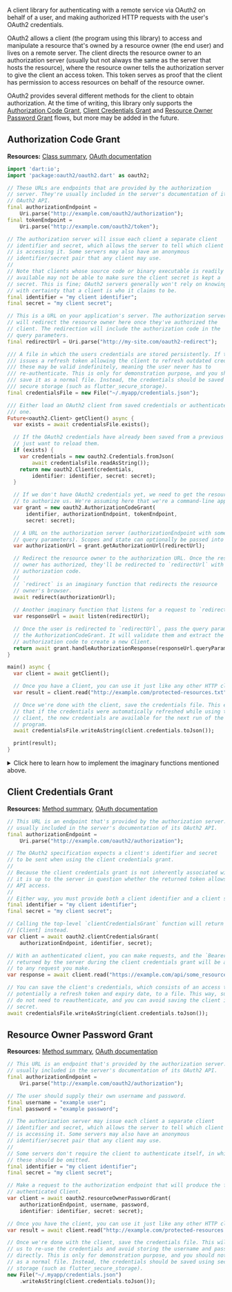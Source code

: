 A client library for authenticating with a remote service via OAuth2 on
behalf of a user, and making authorized HTTP requests with the user's OAuth2
credentials.

OAuth2 allows a client (the program using this library) to access and
manipulate a resource that's owned by a resource owner (the end user) and
lives on a remote server. The client directs the resource owner to an
authorization server (usually but not always the same as the server that
hosts the resource), where the resource owner tells the authorization server
to give the client an access token. This token serves as proof that the
client has permission to access resources on behalf of the resource owner.

OAuth2 provides several different methods for the client to obtain
authorization. At the time of writing, this library only supports the
[Authorization Code Grant][authorizationCodeGrantSection], [Client Credentials Grant][clientCredentialsGrantSection] and [Resource Owner Password Grant][resourceOwnerPasswordGrantSection] flows, but more may be added in the future.

## Authorization Code Grant
**Resources:** [Class summary][authorizationCodeGrantMethod], [OAuth documentation][authorizationCodeGrantDocs]

```dart
import 'dart:io';
import 'package:oauth2/oauth2.dart' as oauth2;

// These URLs are endpoints that are provided by the authorization
// server. They're usually included in the server's documentation of its
// OAuth2 API.
final authorizationEndpoint =
    Uri.parse("http://example.com/oauth2/authorization");
final tokenEndpoint =
    Uri.parse("http://example.com/oauth2/token");

// The authorization server will issue each client a separate client
// identifier and secret, which allows the server to tell which client
// is accessing it. Some servers may also have an anonymous
// identifier/secret pair that any client may use.
//
// Note that clients whose source code or binary executable is readily
// available may not be able to make sure the client secret is kept a
// secret. This is fine; OAuth2 servers generally won't rely on knowing
// with certainty that a client is who it claims to be.
final identifier = "my client identifier";
final secret = "my client secret";

// This is a URL on your application's server. The authorization server
// will redirect the resource owner here once they've authorized the
// client. The redirection will include the authorization code in the
// query parameters.
final redirectUrl = Uri.parse("http://my-site.com/oauth2-redirect");

/// A file in which the users credentials are stored persistently. If the server
/// issues a refresh token allowing the client to refresh outdated credentials,
/// these may be valid indefinitely, meaning the user never has to
/// re-authenticate. This is only for demonstration purpose, and you should not 
/// save it as a normal file. Instead, the credentials should be saved using 
/// secure storage (such as flutter_secure_storage).
final credentialsFile = new File("~/.myapp/credentials.json");

/// Either load an OAuth2 client from saved credentials or authenticate a new
/// one.
Future<oauth2.Client> getClient() async {
  var exists = await credentialsFile.exists();

  // If the OAuth2 credentials have already been saved from a previous run, we
  // just want to reload them.
  if (exists) {
    var credentials = new oauth2.Credentials.fromJson(
        await credentialsFile.readAsString());
    return new oauth2.Client(credentials,
        identifier: identifier, secret: secret);
  }

  // If we don't have OAuth2 credentials yet, we need to get the resource owner
  // to authorize us. We're assuming here that we're a command-line application.
  var grant = new oauth2.AuthorizationCodeGrant(
      identifier, authorizationEndpoint, tokenEndpoint,
      secret: secret);

  // A URL on the authorization server (authorizationEndpoint with some additional
  // query parameters). Scopes and state can optionally be passed into this method.
  var authorizationUrl = grant.getAuthorizationUrl(redirectUrl);

  // Redirect the resource owner to the authorization URL. Once the resource
  // owner has authorized, they'll be redirected to `redirectUrl` with an
  // authorization code.
  //
  // `redirect` is an imaginary function that redirects the resource
  // owner's browser.
  await redirect(authorizationUrl);
  
  // Another imaginary function that listens for a request to `redirectUrl`.
  var responseUrl = await listen(redirectUrl);

  // Once the user is redirected to `redirectUrl`, pass the query parameters to
  // the AuthorizationCodeGrant. It will validate them and extract the
  // authorization code to create a new Client.
  return await grant.handleAuthorizationResponse(responseUrl.queryParameters);
}

main() async {
  var client = await getClient();

  // Once you have a Client, you can use it just like any other HTTP client.
  var result = client.read("http://example.com/protected-resources.txt");

  // Once we're done with the client, save the credentials file. This ensures
  // that if the credentials were automatically refreshed while using the
  // client, the new credentials are available for the next run of the
  // program.
  await credentialsFile.writeAsString(client.credentials.toJson());

  print(result);
}
```

<details>
  <summary>Click here to learn how to implement the imaginary functions mentioned above.</summary>
  
  -----
  
  Unfortunately, there's not a universal example for implementing the imaginary functions, `redirect` and `listen`, because different options exist for each platform.
      
  For Flutter apps, there's two popular approaches:
  1. Launch a browser using [url_launcher][] and listen for a redirect using [uni_links][].
      ```dart
        if (await canLaunch(authorizationUrl.toString())) {
          await launch(authorizationUrl.toString());
        }

        ...
    
        final linksStream = getLinksStream().listen((Uri uri) async {
          if (uri.toString().startsWith(redirectUrl)) {
            responseUrl = uri;
          }
        });
      ```

  2. Launch a WebView inside the app and listen for a redirect using [webview_flutter][].
      ```dart
        WebView(
          javascriptMode: JavascriptMode.unrestricted,
          initialUrl: authorizationUrl.toString(),
          navigationDelegate: (navReq) {
            if (navReq.url.startsWith(redirectUrl)) {
              responseUrl = Uri.parse(navReq.url);
              return NavigationDecision.prevent;
            }
            
            return NavigationDecision.navigate;
          },
          ...
        );
      ```
   
  For Dart apps, the best approach depends on the available options for accessing a browser. In general, you'll need to launch the authorization URL through the client's browser and listen for the redirect URL.
</details>

## Client Credentials Grant
**Resources:** [Method summary][clientCredentialsGrantMethod], [OAuth documentation][clientCredentialsGrantDocs]

```dart
// This URL is an endpoint that's provided by the authorization server. It's
// usually included in the server's documentation of its OAuth2 API.
final authorizationEndpoint =
    Uri.parse("http://example.com/oauth2/authorization");

// The OAuth2 specification expects a client's identifier and secret
// to be sent when using the client credentials grant.
//
// Because the client credentials grant is not inherently associated with a user,
// it is up to the server in question whether the returned token allows limited
// API access.
//
// Either way, you must provide both a client identifier and a client secret:
final identifier = "my client identifier";
final secret = "my client secret";

// Calling the top-level `clientCredentialsGrant` function will return a
// [Client] instead.
var client = await oauth2.clientCredentialsGrant(
    authorizationEndpoint, identifier, secret);

// With an authenticated client, you can make requests, and the `Bearer` token
// returned by the server during the client credentials grant will be attached
// to any request you make.
var response = await client.read("https://example.com/api/some_resource.json");

// You can save the client's credentials, which consists of an access token, and
// potentially a refresh token and expiry date, to a file. This way, subsequent runs
// do not need to reauthenticate, and you can avoid saving the client identifier and
// secret.
await credentialsFile.writeAsString(client.credentials.toJson());
```

## Resource Owner Password Grant
**Resources:** [Method summary][resourceOwnerPasswordGrantMethod], [OAuth documentation][resourceOwnerPasswordGrantDocs]

```dart
// This URL is an endpoint that's provided by the authorization server. It's
// usually included in the server's documentation of its OAuth2 API.
final authorizationEndpoint =
    Uri.parse("http://example.com/oauth2/authorization");

// The user should supply their own username and password.
final username = "example user";
final password = "example password";

// The authorization server may issue each client a separate client
// identifier and secret, which allows the server to tell which client
// is accessing it. Some servers may also have an anonymous
// identifier/secret pair that any client may use.
//
// Some servers don't require the client to authenticate itself, in which case
// these should be omitted.
final identifier = "my client identifier";
final secret = "my client secret";

// Make a request to the authorization endpoint that will produce the fully
// authenticated Client.
var client = await oauth2.resourceOwnerPasswordGrant(
    authorizationEndpoint, username, password,
    identifier: identifier, secret: secret);

// Once you have the client, you can use it just like any other HTTP client.
var result = await client.read("http://example.com/protected-resources.txt");

// Once we're done with the client, save the credentials file. This will allow
// us to re-use the credentials and avoid storing the username and password
// directly. This is only for demonstration purpose, and you should not save it
// as a normal file. Instead, the credentials should be saved using secure 
// storage (such as flutter_secure_storage). 
new File("~/.myapp/credentials.json")
    .writeAsString(client.credentials.toJson());
```

[authorizationCodeGrantDocs]: https://oauth.net/2/grant-types/authorization-code/
[authorizationCodeGrantMethod]: https://pub.dev/documentation/oauth2/latest/oauth2/AuthorizationCodeGrant-class.html
[authorizationCodeGrantSection]: #authorization-code-grant
[clientCredentialsGrantDocs]: https://oauth.net/2/grant-types/client-credentials/
[clientCredentialsGrantMethod]: https://pub.dev/documentation/oauth2/latest/oauth2/clientCredentialsGrant.html
[clientCredentialsGrantSection]: #client-credentials-grant
[resourceOwnerPasswordGrantDocs]: https://oauth.net/2/grant-types/password/
[resourceOwnerPasswordGrantMethod]: https://pub.dev/documentation/oauth2/latest/oauth2/resourceOwnerPasswordGrant.html
[resourceOwnerPasswordGrantSection]: #resource-owner-password-grant
[uni_links]: https://pub.dev/packages/uni_links
[url_launcher]: https://pub.dev/packages/url_launcher
[webview_flutter]: https://pub.dev/packages/webview_flutter
